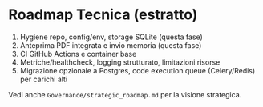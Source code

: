 # Roadmap Tecnica (estratto)

1) Hygiene repo, config/env, storage SQLite (questa fase)
2) Anteprima PDF integrata e invio memoria (questa fase)
3) CI GitHub Actions e container base
4) Metriche/healthcheck, logging strutturato, limitazioni risorse
5) Migrazione opzionale a Postgres, code execution queue (Celery/Redis) per carichi alti

Vedi anche `Governance/strategic_roadmap.md` per la visione strategica.

